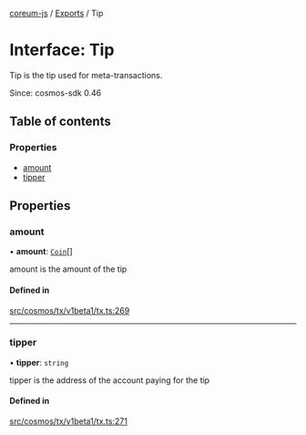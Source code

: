 [coreum-js](../README.md) / [Exports](../modules.md) / Tip

# Interface: Tip

Tip is the tip used for meta-transactions.

Since: cosmos-sdk 0.46

## Table of contents

### Properties

- [amount](Tip.md#amount)
- [tipper](Tip.md#tipper)

## Properties

### amount

• **amount**: [`Coin`](../modules/internal_.md#coin)[]

amount is the amount of the tip

#### Defined in

[src/cosmos/tx/v1beta1/tx.ts:269](https://github.com/PulsaraIO/coreum-js/blob/37352c6/src/cosmos/tx/v1beta1/tx.ts#L269)

___

### tipper

• **tipper**: `string`

tipper is the address of the account paying for the tip

#### Defined in

[src/cosmos/tx/v1beta1/tx.ts:271](https://github.com/PulsaraIO/coreum-js/blob/37352c6/src/cosmos/tx/v1beta1/tx.ts#L271)
